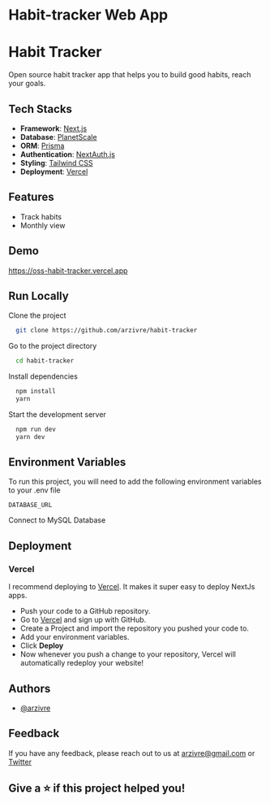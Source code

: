 # Habit-tracker Web App

# Habit Tracker

Open source habit tracker app that helps you to build good habits, reach your goals.

## Tech Stacks

- **Framework**: [Next.js](https://nextjs.org/)
- **Database**: [PlanetScale](https://planetscale.com)
- **ORM**: [Prisma](https://prisma.io/)
- **Authentication**: [NextAuth.js](https://next-auth.js.org/)
- **Styling**: [Tailwind CSS](https://tailwindcss.com/)
- **Deployment**: [Vercel](https://vercel.com)
## Features

- Track habits
- Monthly view


## Demo

https://oss-habit-tracker.vercel.app


## Run Locally

Clone the project

```bash
  git clone https://github.com/arzivre/habit-tracker
```

Go to the project directory

```bash
  cd habit-tracker
```

Install dependencies

```bash
  npm install
  yarn
```

Start the development server

```bash
  npm run dev
  yarn dev
```


## Environment Variables

To run this project, you will need to add the following environment variables to your .env file

`DATABASE_URL`

Connect to MySQL Database

## Deployment

### Vercel

I recommend deploying to [Vercel](https://vercel.com/home). It makes it super easy to deploy NextJs apps.

- Push your code to a GitHub repository.
- Go to [Vercel](https://vercel.com/home) and sign up with GitHub.
- Create a Project and import the repository you pushed your code to.
- Add your environment variables.
- Click **Deploy**
- Now whenever you push a change to your repository, Vercel will automatically redeploy your website!

## Authors

- [@arzivre](https://www.github.com/arzivre)

## Feedback

If you have any feedback, please reach out to us at arzivre@gmail.com or [Twitter](https://twitter.com/arzivre)

## Give a ⭐️ if this project helped you!